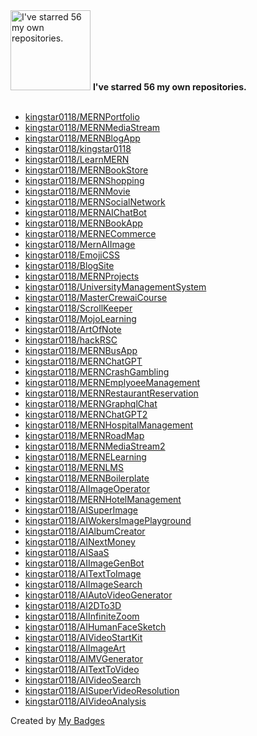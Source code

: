 <img src="https://my-badges.github.io/my-badges/self-star.png" alt="I&apos;ve starred 56 my own repositories." title="I&apos;ve starred 56 my own repositories." width="128">
<strong>I&apos;ve starred 56 my own repositories.</strong>
<br><br>

- <a href="https://github.com/kingstar0118/MERNPortfolio">kingstar0118/MERNPortfolio</a>
- <a href="https://github.com/kingstar0118/MERNMediaStream">kingstar0118/MERNMediaStream</a>
- <a href="https://github.com/kingstar0118/MERNBlogApp">kingstar0118/MERNBlogApp</a>
- <a href="https://github.com/kingstar0118/kingstar0118">kingstar0118/kingstar0118</a>
- <a href="https://github.com/kingstar0118/LearnMERN">kingstar0118/LearnMERN</a>
- <a href="https://github.com/kingstar0118/MERNBookStore">kingstar0118/MERNBookStore</a>
- <a href="https://github.com/kingstar0118/MERNShopping">kingstar0118/MERNShopping</a>
- <a href="https://github.com/kingstar0118/MERNMovie">kingstar0118/MERNMovie</a>
- <a href="https://github.com/kingstar0118/MERNSocialNetwork">kingstar0118/MERNSocialNetwork</a>
- <a href="https://github.com/kingstar0118/MERNAIChatBot">kingstar0118/MERNAIChatBot</a>
- <a href="https://github.com/kingstar0118/MERNBookApp">kingstar0118/MERNBookApp</a>
- <a href="https://github.com/kingstar0118/MERNECommerce">kingstar0118/MERNECommerce</a>
- <a href="https://github.com/kingstar0118/MernAIImage">kingstar0118/MernAIImage</a>
- <a href="https://github.com/kingstar0118/EmojiCSS">kingstar0118/EmojiCSS</a>
- <a href="https://github.com/kingstar0118/BlogSite">kingstar0118/BlogSite</a>
- <a href="https://github.com/kingstar0118/MERNProjects">kingstar0118/MERNProjects</a>
- <a href="https://github.com/kingstar0118/UniversityManagementSystem">kingstar0118/UniversityManagementSystem</a>
- <a href="https://github.com/kingstar0118/MasterCrewaiCourse">kingstar0118/MasterCrewaiCourse</a>
- <a href="https://github.com/kingstar0118/ScrollKeeper">kingstar0118/ScrollKeeper</a>
- <a href="https://github.com/kingstar0118/MojoLearning">kingstar0118/MojoLearning</a>
- <a href="https://github.com/kingstar0118/ArtOfNote">kingstar0118/ArtOfNote</a>
- <a href="https://github.com/kingstar0118/hackRSC">kingstar0118/hackRSC</a>
- <a href="https://github.com/kingstar0118/MERNBusApp">kingstar0118/MERNBusApp</a>
- <a href="https://github.com/kingstar0118/MERNChatGPT">kingstar0118/MERNChatGPT</a>
- <a href="https://github.com/kingstar0118/MERNCrashGambling">kingstar0118/MERNCrashGambling</a>
- <a href="https://github.com/kingstar0118/MERNEmplyoeeManagement">kingstar0118/MERNEmplyoeeManagement</a>
- <a href="https://github.com/kingstar0118/MERNRestaurantReservation">kingstar0118/MERNRestaurantReservation</a>
- <a href="https://github.com/kingstar0118/MERNGraphqlChat">kingstar0118/MERNGraphqlChat</a>
- <a href="https://github.com/kingstar0118/MERNChatGPT2">kingstar0118/MERNChatGPT2</a>
- <a href="https://github.com/kingstar0118/MERNHospitalManagement">kingstar0118/MERNHospitalManagement</a>
- <a href="https://github.com/kingstar0118/MERNRoadMap">kingstar0118/MERNRoadMap</a>
- <a href="https://github.com/kingstar0118/MERNMediaStream2">kingstar0118/MERNMediaStream2</a>
- <a href="https://github.com/kingstar0118/MERNELearning">kingstar0118/MERNELearning</a>
- <a href="https://github.com/kingstar0118/MERNLMS">kingstar0118/MERNLMS</a>
- <a href="https://github.com/kingstar0118/MERNBoilerplate">kingstar0118/MERNBoilerplate</a>
- <a href="https://github.com/kingstar0118/AIImageOperator">kingstar0118/AIImageOperator</a>
- <a href="https://github.com/kingstar0118/MERNHotelManagement">kingstar0118/MERNHotelManagement</a>
- <a href="https://github.com/kingstar0118/AISuperImage">kingstar0118/AISuperImage</a>
- <a href="https://github.com/kingstar0118/AIWokersImagePlayground">kingstar0118/AIWokersImagePlayground</a>
- <a href="https://github.com/kingstar0118/AIAlbumCreator">kingstar0118/AIAlbumCreator</a>
- <a href="https://github.com/kingstar0118/AINextMoney">kingstar0118/AINextMoney</a>
- <a href="https://github.com/kingstar0118/AISaaS">kingstar0118/AISaaS</a>
- <a href="https://github.com/kingstar0118/AIImageGenBot">kingstar0118/AIImageGenBot</a>
- <a href="https://github.com/kingstar0118/AITextToImage">kingstar0118/AITextToImage</a>
- <a href="https://github.com/kingstar0118/AIImageSearch">kingstar0118/AIImageSearch</a>
- <a href="https://github.com/kingstar0118/AIAutoVideoGenerator">kingstar0118/AIAutoVideoGenerator</a>
- <a href="https://github.com/kingstar0118/AI2DTo3D">kingstar0118/AI2DTo3D</a>
- <a href="https://github.com/kingstar0118/AIInfiniteZoom">kingstar0118/AIInfiniteZoom</a>
- <a href="https://github.com/kingstar0118/AIHumanFaceSketch">kingstar0118/AIHumanFaceSketch</a>
- <a href="https://github.com/kingstar0118/AIVideoStartKit">kingstar0118/AIVideoStartKit</a>
- <a href="https://github.com/kingstar0118/AIImageArt">kingstar0118/AIImageArt</a>
- <a href="https://github.com/kingstar0118/AIMVGenerator">kingstar0118/AIMVGenerator</a>
- <a href="https://github.com/kingstar0118/AITextToVideo">kingstar0118/AITextToVideo</a>
- <a href="https://github.com/kingstar0118/AIVideoSearch">kingstar0118/AIVideoSearch</a>
- <a href="https://github.com/kingstar0118/AISuperVideoResolution">kingstar0118/AISuperVideoResolution</a>
- <a href="https://github.com/kingstar0118/AIVideoAnalysis">kingstar0118/AIVideoAnalysis</a>


Created by <a href="https://github.com/my-badges/my-badges">My Badges</a>